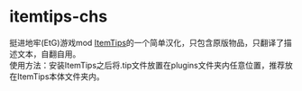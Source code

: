 # itemtips-chs
挺进地牢(EtG)游戏mod <a href="https://thunderstore.io/c/enter-the-gungeon/p/Glorfindel/ItemTips/">ItemTips</a>的一个简单汉化，只包含原版物品，只翻译了描述文本，自翻自用。<br>
使用方法：安装ItemTips之后将.tip文件放置在plugins文件夹内任意位置，推荐放在ItemTips本体文件夹内。
